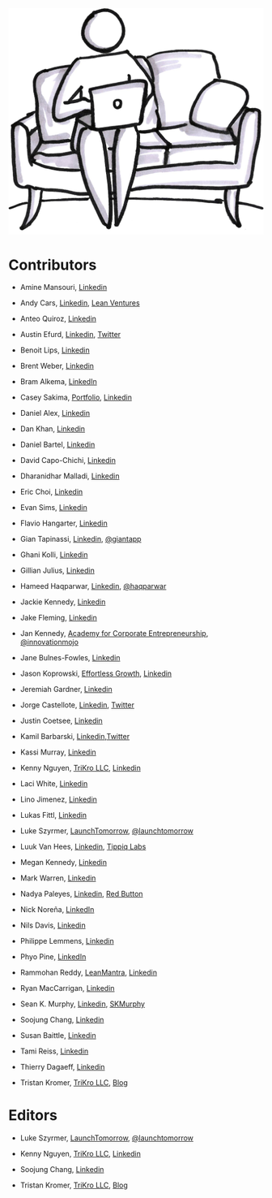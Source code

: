 ![](/assets/illustration-UserLaptop-shaded.jpg)

# Contributors

* Amine Mansouri, [Linkedin](https://www.linkedin.com/in/aminemansouri/)

* Andy Cars, [Linkedin](https://se.linkedin.com/in/andycars), [Lean Ventures](http://leanventures.se/)

* Anteo Quiroz, [Linkedin](https://www.linkedin.com/in/anteoquiroz/)

* Austin Efurd, [Linkedin](https://www.linkedin.com/in/austinefurd), [Twitter](https://twitter.com/austinefurd)

* Benoit Lips, [Linkedin](https://www.linkedin.com/in/benoitlips/)

* Brent Weber, [Linkedin](https://www.linkedin.com/in/weberbrent/)

* Bram Alkema, [LinkedIn](https://www.linkedin.com/in/bramalkema)

* Casey Sakima, [Portfolio](http://caseysakima.com/), [Linkedin](https://www.linkedin.com/in/caseysakima)

* Daniel Alex, [Linkedin](https://www.linkedin.com/in/danielalex93/)

* Dan Khan, [Linkedin](https://www.linkedin.com/in/dankhan/)

* Daniel Bartel, [Linkedin](https://www.linkedin.com/in/danbar87/)

* David Capo-Chichi, [Linkedin](https://www.linkedin.com/in/docapo/)

* Dharanidhar Malladi, [Linkedin](https://www.linkedin.com/in/dmalladi)

* Eric Choi, [Linkedin](https://www.linkedin.com/in/ericuchoi/)

* Evan Sims, [Linkedin](https://www.linkedin.com/in/evanasims/)

* Flavio Hangarter, [Linkedin](https://www.linkedin.com/in/flaviohangarter/)

* Gian Tapinassi, [Linkedin](https://ie.linkedin.com/in/giantapinassi), [@giantapp](https://twitter.com/giantapp)

* Ghani Kolli, [Linkedin](https://www.linkedin.com/in/ghanikolli/)

* Gillian Julius, [Linkedin](https://www.linkedin.com/in/gillianjulius)

* Hameed Haqparwar, [Linkedin](https://www.linkedin.com/in/haqparwar), [@haqparwar](https://twitter.com/haqparwar)

* Jackie Kennedy, [Linkedin](https://www.linkedin.com/in/megedy/)

* Jake Fleming, [Linkedin](https://www.linkedin.com/in/jakeflem/)

* Jan Kennedy, [Academy for Corporate Entrepreneurship](http://www.afce.co/), [@innovationmojo](https://twitter.com/innovationmojo)

* Jane Bulnes-Fowles, [Linkedin](https://www.linkedin.com/in/jfowles/)

* Jason Koprowski, [Effortless Growth](http://www.effortlessgrowth.com/), [Linkedin](https://www.linkedin.com/in/jasonkoprowski)

* Jeremiah Gardner, [Linkedin](https://www.linkedin.com/in/jeremiahgardner/)

* Jorge Castellote, [Linkedin](https://www.linkedin.com/in/jorgecastelloteinnovation/), [Twitter](https://twitter.com/sircastel)

* Justin Coetsee, [Linkedin](https://www.linkedin.com/in/justincoetsee/)

* Kamil Barbarski, [Linkedin](https://de.linkedin.com/in/kamilbarbarski),[Twitter](https://twitter.com/kamilbbs)

* Kassi Murray, [Linkedin](https://www.linkedin.com/in/kassimurray/)

* Kenny Nguyen, [TriKro LLC](http://www.trikro.com/), [Linkedin](https://www.linkedin.com/in/kennythanhnguyen)

* Laci White, [Linkedin](https://www.linkedin.com/in/laciwhite/)

* Lino Jimenez, [Linkedin](https://www.linkedin.com/pub/lino-jimenez-jr/3/9b2/498)

* Lukas Fittl, [Linkedin](https://www.linkedin.com/in/lfittl/)

* Luke Szyrmer, [LaunchTomorrow](http://blog.launchtomorrow.com/about-launch-tomorrow/), [@launchtomorrow](https://twitter.com/launchtomorrow)

* Luuk Van Hees, [Linkedin](https://nl.linkedin.com/pub/luuk-van-hees/29/93b/34b), [Tippiq Labs](https://www.tippiqlabs.nl/)

* Megan Kennedy, [Linkedin](https://www.linkedin.com/in/megedy/)

* Mark Warren, [Linkedin](https://www.linkedin.com/in/tesla2/)

* Nadya Paleyes, [Linkedin](https://ie.linkedin.com/in/nadyapaleyes), [Red Button](http://red-button.co)

* Nick Noreña, [LinkedIn](https://www.linkedin.com/in/nicknorena)

* Nils Davis, [Linkedin](https://www.linkedin.com/in/nilsdavis/)

* Philippe Lemmens, [Linkedin](https://www.linkedin.com/in/phlemmens/)

* Phyo Pine, [LinkedIn](https://ca.linkedin.com/in/phyop)

* Rammohan Reddy, [LeanMantra](http://leanmantra.in/), [Linkedin](https://in.linkedin.com/in/rammohankreddy)

* Ryan MacCarrigan, [Linkedin](https://www.linkedin.com/in/ryanmaccarrigan/)

* Sean K. Murphy, [Linkedin](https://www.linkedin.com/in/skmurphy), [SKMurphy](http://www.skmurphy.com/)

* Soojung Chang, [Linkedin](https://www.linkedin.com/in/soojungc/)

* Susan Baittle, [Linkedin](https://www.linkedin.com/in/susanbaittle)

* Tami Reiss, [Linkedin](https://www.linkedin.com/in/tamireiss)

* Thierry Dagaeff, [Linkedin](https://ch.linkedin.com/pub/thierry-dagaeff/2/473/127)

* Tristan Kromer, [TriKro LLC](http://www.trikro.com/), [Blog](http://grasshopperherder.com/)

# Editors

* Luke Szyrmer, [LaunchTomorrow](http://blog.launchtomorrow.com/about-launch-tomorrow/), [@launchtomorrow](https://twitter.com/launchtomorrow)

* Kenny Nguyen, [TriKro LLC](http://www.trikro.com/), [Linkedin](https://www.linkedin.com/in/kennythanhnguyen)

* Soojung Chang, [Linkedin](https://www.linkedin.com/in/soojungc/)

* Tristan Kromer, [TriKro LLC](http://www.trikro.com/), [Blog](http://grasshopperherder.com/)


